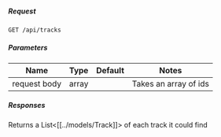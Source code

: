 ##### Request

```
GET /api/tracks
```

##### Parameters

|Name|Type|Default|Notes|
|---|---|---|---|
|request body|array||Takes an array of ids|
##### Responses
Returns a List<[[../models/Track]]> of each track it could find